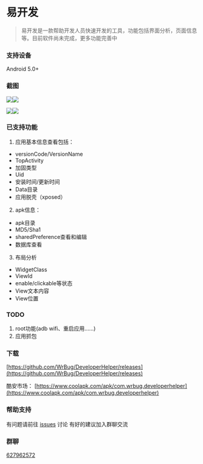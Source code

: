 # 易开发

> 易开发是一款帮助开发人员快速开发的工具，功能包括界面分析，页面信息等。目前软件尚未完成，更多功能完善中

### 支持设备

Android 5.0+

### 截图

![](https://i.loli.net/2018/12/26/5c23070b18e43.png)![](https://i.loli.net/2018/12/26/5c23070c02a3a.png)

![](https://i.loli.net/2018/12/26/5c23070cda923.png)![](https://i.loli.net/2018/12/26/5c23070d9bd25.png)

### 已支持功能

1. 应用基本信息查看包括：
 * versionCode/VersionName
 * TopActivity
 * 加固类型
 * Uid
 * 安装时间/更新时间
 * Data目录
 * 应用脱壳（xposed）
2.  apk信息：
 * apk目录
 * MD5/Sha1
 * sharedPreference查看和编辑
 * 数据库查看
3.  布局分析
 * WidgetClass
 * ViewId
 * enable/clickable等状态
 * View文本内容
 * View位置

### TODO

1. root功能(adb wifi、重启应用……)
2. 应用抓包
    
### 下载

[https://github.com/WrBug/DeveloperHelper/releases](https://github.com/WrBug/DeveloperHelper/releases)

酷安市场：
[https://www.coolapk.com/apk/com.wrbug.developerhelper](https://www.coolapk.com/apk/com.wrbug.developerhelper)

### 帮助支持

有问题请前往 [issues](https://github.com/WrBug/DeveloperHelper/issues) 讨论
有好的建议加入群聊交流

### 群聊

[627962572](https://jq.qq.com/?_wv=1027&k=5ulUikj)

